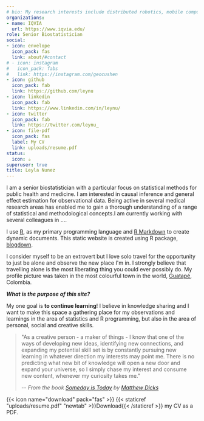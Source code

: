```yaml
---
# bio: My research interests include distributed robotics, mobile computing and programmable matter.
organizations:
- name: IQVIA
  url: https://www.iqvia.edu/
role: Senior Biostatistician
social:
- icon: envelope
  icon_pack: fas
  link: about/#contact
# - icon: instagram
#   icon_pack: fabs
#   link: https://instagram.com/geocushen
- icon: github
  icon_pack: fab
  link: https://github.com/leynu
- icon: linkedin
  icon_pack: fab
  link: https://www.linkedin.com/in/leynu/
- icon: twitter
  icon_pack: fab
  link: https://twitter.com/leynu_
- icon: file-pdf
  icon_pack: fas    
  label: My CV
  link: uploads/resume.pdf
status:
  icon: ☕️
superuser: true
title: Leyla Nunez
---
```


I am a senior biostatistician with a particular focus on statistical methods for public health and medicine. I am interested in causal inference and general effect estimation for observational data. Being active in several medical research areas has enabled me to gain a thorough understanding of a range of statistical and methodological concepts.I am currently working with several colleagues in ....

I use [R](https://www.r-project.org/), as my primary programming language and [R Markdown](https://rmarkdown.rstudio.com/) to create dynamic documents. This static website is created using R package, [blogdown](https://bookdown.org/yihui/blogdown/).

I consider myself to be an extrovert but I love solo travel for the opportunity to just be alone and observe the new place I'm in. I strongly believe that travelling alone is the most liberating thing you could ever possibly do. My profile picture was taken in the most colourful town in the world, [Guatapé](https://rmarkdown.rstudio.com/), Colombia.

***What is the purpose of this site?***

My one goal is **to continue learning**! I believe in knowledge sharing and I want to make this space a gathering place for my observations and learnings in the area of statistics and R programming, but also in the area of personal, social and creative skills.

> "As a creative person - a maker of things - I know that one of the ways of developing new ideas, identifying new connections, and expanding my potential skill set is by constantly pursuing new learning in whatever direction my interests may point me. There is no predicting what new bit of knowledge will open a new door and expand your universe, so I simply chase my interest and consume new content, whenever my curiosity takes me."
>
> -- <cite>From the book [Someday is Today](https://www.amazon.com/Someday-Today-Simple-Actionable-Creative/dp/1608687503) by [Matthew Dicks](https://matthewdicks.com/)</cite>

{{< icon name="download" pack="fas" >}} {{< staticref "uploads/resume.pdf" "newtab" >}}Download{{< /staticref >}} my CV as a PDF.

